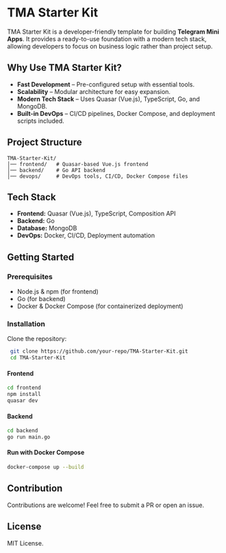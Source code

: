 # TMA Starter Kit

TMA Starter Kit is a developer-friendly template for building **Telegram Mini Apps**. It provides a ready-to-use foundation with a modern tech stack, allowing developers to focus on business logic rather than project setup.

## Why Use TMA Starter Kit?
- **Fast Development** – Pre-configured setup with essential tools.
- **Scalability** – Modular architecture for easy expansion.
- **Modern Tech Stack** – Uses Quasar (Vue.js), TypeScript, Go, and MongoDB.
- **Built-in DevOps** – CI/CD pipelines, Docker Compose, and deployment scripts included.

## Project Structure
```
TMA-Starter-Kit/
│── frontend/   # Quasar-based Vue.js frontend
│── backend/    # Go API backend
│── devops/     # DevOps tools, CI/CD, Docker Compose files
```

## Tech Stack
- **Frontend:** Quasar (Vue.js), TypeScript, Composition API
- **Backend:** Go
- **Database:** MongoDB
- **DevOps:** Docker, CI/CD, Deployment automation

## Getting Started

### Prerequisites
- Node.js & npm (for frontend)
- Go (for backend)
- Docker & Docker Compose (for containerized deployment)

### Installation
Clone the repository:
```sh
 git clone https://github.com/your-repo/TMA-Starter-Kit.git
 cd TMA-Starter-Kit
```

#### Frontend
```sh
cd frontend
npm install
quasar dev
```

#### Backend
```sh
cd backend
go run main.go
```

#### Run with Docker Compose
```sh
docker-compose up --build
```

## Contribution
Contributions are welcome! Feel free to submit a PR or open an issue.

## License
MIT License.

